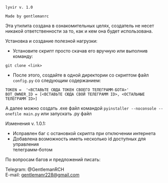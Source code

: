 `lyvir v. 1.0`

`Made by gentlemanrc`

Эта утилита создана в ознакомительных целях,
создатель не несет никакой ответственности за то, как и кем она будет использована.

Установка и создание полезной нагрузки:

* Установите скрипт просто скачав его вручную или 
выполнив команду:

`git clone <link>`

* После этого, создайте в одной директории со скриптом файл
`config.py` со следующим содержанием:

`TOKEN =  '<ВСТАВЬТЕ СЮДА ТОКЕН СВОЕГО ТЕЛЕГРАММ-БОТА>'`<br>`BOT_OWNER_ID = [<ВСТАВЬТЕ СЮДА СВОЙ ТЕЛЕГРАММ ID>, <ОСТАЛЬНЫЕ ТЕЛЕГРАММ ID>]`

А далее можно создать .exe файл командой 
`pyinstaller --noconsole --onefile main.py`
или запускать .py файл 

Изменения v. 1.0.1:
* Исправлен баг с остановкой скрипта при отключении интернета
* Добавлена возможность иметь несколько id доступных для управления<br>
телеграмм-ботом

По вопросам багов и предложений писать:

Telegram: @GentlemanRCH <br>
E-mail: gentlemanr228@gmail.com
